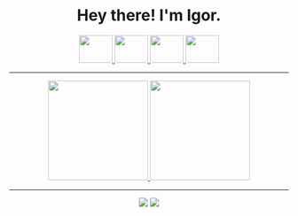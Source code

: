 <h1 align="center" > Hey there! I'm Igor. </h1>

<div align="center" >
  <a href="https://github.com/CapitaoDAreia">
  <img height="50" width="60" src="https://cdn.jsdelivr.net/gh/devicons/devicon/icons/javascript/javascript-original.svg" />
  <img height="50" width="60" src="https://cdn.jsdelivr.net/gh/devicons/devicon/icons/html5/html5-plain-wordmark.svg" />
  <img height="50" width="60" src="https://cdn.jsdelivr.net/gh/devicons/devicon/icons/css3/css3-plain-wordmark.svg" />
  <img height="50" width="60" src="https://cdn.jsdelivr.net/gh/devicons/devicon/icons/typescript/typescript-plain.svg" /> 
  </a>
</div>

<hr/>

<div align="center" >
  <a href="https://github.com/CapitaoDAreia">
  <img height="180em" src="https://github-readme-stats.vercel.app/api/top-langs/?username=CapitaoDAreia&theme=dark&layout=compact" > 
  <img height="180em" src="https://github-readme-stats.vercel.app/api?username=CapitaoDAreia&theme=dark&show_icons=true">
  </a>
</div>

<hr/>

<div align="center" >
  <a href="https://www.linkedin.com/in/igordanieldasilvad7/" target="_blank"><img src="https://img.shields.io/badge/LinkedIn-0077B5?style=for-the-badge&logo=linkedin&logoColor=white"></a>
  <a href="mailto:danieligord7@hotmail.com"><img src="https://img.shields.io/badge/Microsoft_Outlook-0078D4?style=for-the-badge&logo=microsoft-outlook&logoColor=white"></a>
</div>
